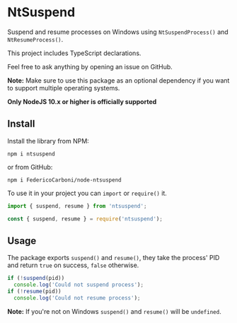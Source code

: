 # NtSuspend
Suspend and resume processes on Windows using `NtSuspendProcess()` and
`NtResumeProcess()`.

This project includes TypeScript declarations.

Feel free to ask anything by opening an issue on GitHub.

**Note:** Make sure to use this package as an optional dependency if you want to
support multiple operating systems.

**Only NodeJS 10.x or higher is officially supported**

## Install
Install the library from NPM:

`npm i ntsuspend`

or from GitHub:

`npm i FedericoCarboni/node-ntsuspend`

To use it in your project you can `import` or `require()` it.
```ts
import { suspend, resume } from 'ntsuspend';
```
```ts
const { suspend, resume } = require('ntsuspend');
```

## Usage
The package exports `suspend()` and `resume()`, they take the process' PID and
return `true` on success, `false` otherwise.

```ts
if (!suspend(pid))
  console.log('Could not suspend process');
if (!resume(pid))
  console.log('Could not resume process');
```

**Note:** If you're not on Windows `suspend()` and `resume()` will be `undefined`.
